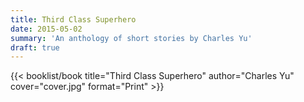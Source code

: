 ```yaml
---
title: Third Class Superhero
date: 2015-05-02
summary: 'An anthology of short stories by Charles Yu'
draft: true
---
```


{{< booklist/book
title="Third Class Superhero"
author="Charles Yu"
cover="cover.jpg"
format="Print" >}}
